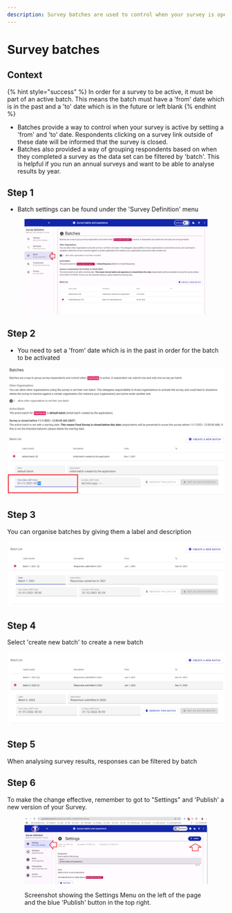 ```yaml
---
description: Survey batches are used to control when your survey is open
---
```


# Survey batches

## Context

{% hint style="success" %}
In order for a survey to be active, it must be part of an active batch. This means the batch must have a 'from' date which is in the past and a 'to' date which is in the future or left blank
{% endhint %}

* Batches provide a way to control when your survey is active by setting a 'from' and 'to' date. Respondents clicking on a survey link outside of these date will be informed that the survey is closed.
* Batches also provided a way of grouping respondents based on when they completed a survey as the data set can be filtered by 'batch'. This is helpful if you run an annual surveys and want to be able to analyse results by year.

## Step 1

* Batch settings can be found under the 'Survey Definition' menu

<figure><img src="../../../.gitbook/assets/image (2) (1) (1) (2).png" alt=""><figcaption></figcaption></figure>

## Step 2

* You need to set a 'from' date which is in the past in order for the batch to be activated

![](<../../../.gitbook/assets/image (299) (1) (1) (1) (1).png>)

## Step 3

You can organise batches by giving them a label and description

![](<../../../.gitbook/assets/image (309) (1) (1) (1) (1) (1).png>)

## **Step 4**

Select 'create new batch' to create a new batch

![](<../../../.gitbook/assets/image (310) (1) (1) (1) (1) (1) (1) (1).png>)

## Step 5

When analysing survey results, responses can be filtered by batch

## Step 6

To make the change effective, remember to got to "Settings" and 'Publish' a new version of your Survey.

<figure><img src="../../../.gitbook/assets/image.png" alt=""><figcaption><p>Screenshot showing the Settings Menu on the left of the page and the blue 'Publish' button in the top right.</p></figcaption></figure>
